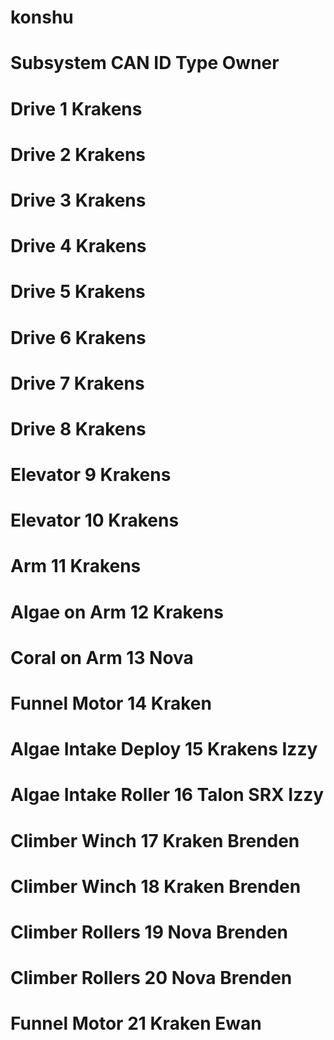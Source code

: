 # konshu
# Subsystem	CAN ID	Type	Owner
# Drive	1	Krakens	
# Drive	2	Krakens	
# Drive	3	Krakens	
# Drive	4	Krakens	
# Drive	5	Krakens	
# Drive	6	Krakens	
# Drive	7	Krakens	
# Drive	8	Krakens	
# Elevator	9	Krakens	
# Elevator	10	Krakens	
# Arm	11	Krakens	
# Algae on Arm	12	Krakens	
# Coral on Arm	13	Nova	
# Funnel Motor	14	Kraken	
# Algae Intake Deploy	15	Krakens	Izzy
# Algae Intake Roller	16	Talon SRX	Izzy
# Climber Winch	17	Kraken	Brenden
# Climber Winch	18	Kraken	Brenden
# Climber Rollers	19	Nova	Brenden
# Climber Rollers	20	Nova	Brenden
# Funnel Motor	21	Kraken	Ewan
